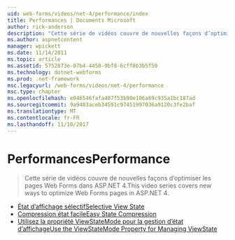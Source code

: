 ```yaml
---
uid: web-forms/videos/net-4/performance/index
title: Performances | Documents Microsoft
author: rick-anderson
description: "Cette série de vidéos couvre de nouvelles façons d’optimiser les pages Web Forms dans ASP.NET 4."
ms.author: aspnetcontent
manager: wpickett
ms.date: 11/14/2011
ms.topic: article
ms.assetid: 5752873e-07b4-4450-9bf8-6cff8b3b5f50
ms.technology: dotnet-webforms
ms.prod: .net-framework
msc.legacyurl: /web-forms/videos/net-4/performance
msc.type: chapter
ms.openlocfilehash: e046546fafa487f53b90e106a69c935a1bc187ad
ms.sourcegitcommit: 9a9483aceb34591c97451997036a9120c3fe2baf
ms.translationtype: MT
ms.contentlocale: fr-FR
ms.lasthandoff: 11/10/2017
---
```

<a name="performance"></a><span data-ttu-id="dc55a-103">Performances</span><span class="sxs-lookup"><span data-stu-id="dc55a-103">Performance</span></span>
====================
> <span data-ttu-id="dc55a-104">Cette série de vidéos couvre de nouvelles façons d’optimiser les pages Web Forms dans ASP.NET 4.</span><span class="sxs-lookup"><span data-stu-id="dc55a-104">This video series covers new ways to optimize Web Forms pages in ASP.NET 4.</span></span>


- [<span data-ttu-id="dc55a-105">État d’affichage sélectif</span><span class="sxs-lookup"><span data-stu-id="dc55a-105">Selective View State</span></span>](aspnet-4-quick-hit-selective-view-state.md)
- [<span data-ttu-id="dc55a-106">Compression état facile</span><span class="sxs-lookup"><span data-stu-id="dc55a-106">Easy State Compression</span></span>](aspnet-4-quick-hit-easy-state-compression.md)
- [<span data-ttu-id="dc55a-107">Utilisez la propriété ViewStateMode pour la gestion d’état d’affichage</span><span class="sxs-lookup"><span data-stu-id="dc55a-107">Use the ViewStateMode Property for Managing ViewState</span></span>](how-do-i-use-the-viewstatemode-property-for-managing-viewstate.md)
